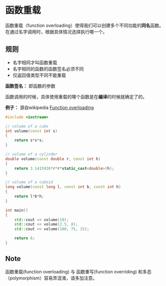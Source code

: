 # 函数重载

函数重载（function overloading）使得我们可以创建多个不同功能的**同名**函数。在通过名字调用时，根据具体情况选择执行哪一个。

## 规则

- 名字相同才叫函数重载
- 名字相同的函数的函数签名必须不同
- 仅返回值类型不同不能重载

**函数签名：** 即函数的参数

函数调用的时候，具体使用重载的哪个函数是在**编译**的时候就确定了的。

**例子：** 源自wikipedia [Function overloading](https://en.wikipedia.org/wiki/Function_overloading)

```c++
#include <iostream>

// volume of a cube
int volume(const int s)
{
    return s*s*s;
}

// volume of a cylinder
double volume(const double r, const int h)
{
    return 3.1415926*r*r*static_cast<double>(h);
}

// volume of a cuboid
long volume(const long l, const int b, const int h)
{
    return l*b*h;
}

int main()
{
    std::cout << volume(10);
    std::cout << volume(2.5, 8);
    std::cout << volume(100, 75, 15);

    return 0;
}
```



## Note

函数重载(function overloading) 与 函数重写(function overriding) 和多态（polymorphism）容易弄混淆，请多加注意。